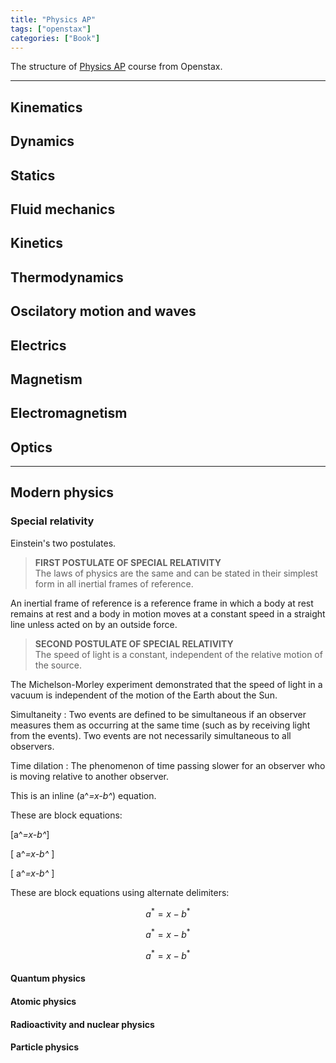 ```yaml
---
title: "Physics AP"
tags: ["openstax"]
categories: ["Book"]
---
```


The structure of [Physics AP](https://openstax.org/details/books/college-physics-ap-courses-2e) course from Openstax.

---
## Kinematics


## Dynamics


## Statics


## Fluid mechanics


## Kinetics


## Thermodynamics


## Oscilatory motion and waves


## Electrics


## Magnetism


## Electromagnetism


## Optics

---
## Modern physics

### Special relativity

Einstein's two postulates.

> **FIRST POSTULATE OF SPECIAL RELATIVITY**  
> The laws of physics are the same and can be stated in their simplest form in all inertial frames of reference.  

An inertial frame of reference is a reference frame in which a body at rest remains at rest and a body in motion moves at a constant speed in a straight line unless acted on by an outside force.

> **SECOND POSTULATE OF SPECIAL RELATIVITY**  
> The speed of light is a constant, independent of the relative motion of the source.  

The Michelson-Morley experiment demonstrated that the speed of light in a vacuum is independent of the motion of the Earth about the Sun.

Simultaneity
: Two events are defined to be simultaneous if an observer measures them as occurring at the same time (such as by receiving light from the events). Two events are not necessarily simultaneous to all observers.

Time dilation
: The phenomenon of time passing slower for an observer who is moving relative to another observer.

This is an inline \(a^*=x-b^*\) equation.

These are block equations:

\[a^*=x-b^*\]

\[ a^*=x-b^* \]

\[
a^*=x-b^*
\]

These are block equations using alternate delimiters:

$$a^*=x-b^*$$

$$ a^*=x-b^* $$

$$
a^*=x-b^*
$$

#### Quantum physics

#### Atomic physics

#### Radioactivity and nuclear physics

#### Particle physics
